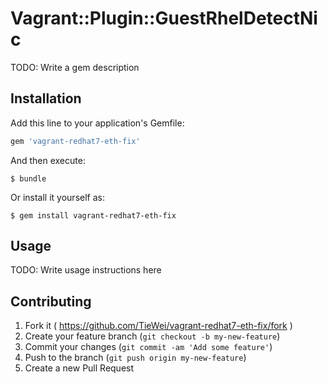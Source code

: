 # Vagrant::Plugin::GuestRhelDetectNic

TODO: Write a gem description

## Installation

Add this line to your application's Gemfile:

```ruby
gem 'vagrant-redhat7-eth-fix'
```

And then execute:

    $ bundle

Or install it yourself as:

    $ gem install vagrant-redhat7-eth-fix

## Usage

TODO: Write usage instructions here

## Contributing

1. Fork it ( https://github.com/TieWei/vagrant-redhat7-eth-fix/fork )
2. Create your feature branch (`git checkout -b my-new-feature`)
3. Commit your changes (`git commit -am 'Add some feature'`)
4. Push to the branch (`git push origin my-new-feature`)
5. Create a new Pull Request
